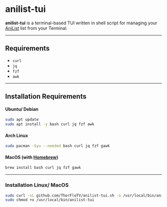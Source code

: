 # anilist-tui

**anilist-tui** is a terminal-based TUI written in shell script for managing your [AniList](https://anilist.co/) list from your Terminal.

---

## Requirements

- `curl`
- `jq` 
- `fzf` 
- `awk` 

---

## Installation Requirements

#### Ubuntu/ Debian
```Bash
sudo apt update
sudo apt install -y bash curl jq fzf awk
```
#### Arch Linux
```Bash
sudo pacman -Syu --needed bash curl jq fzf gawk
```
#### MacOS (with [Homebrew](https://brew.sh/))
```Bash
brew install bash curl jq fzf gawk
```
---

### Installation Linux/ MacOS

```bash
sudo curl -sL github.com/ThorFloTV/anilist-tui.sh -o /usr/local/bin/anilist-tui &&
sudo chmod +x /usr/local/bin/anilist-tui
